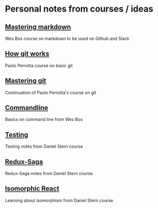# Personal notes from courses / ideas

## [Mastering markdown](https://github.com/daria-marczak/devnotes/blob/master/masteringmarkdown.md)
Wes Bos course on markdown to be used on Github and Slack

## [How git works](https://github.com/daria-marczak/devnotes/blob/master/howgitworks.md)
Paolo Perrotta course on basic git

## [Mastering git](https://github.com/daria-marczak/devnotes/blob/master/masteringgit.md)
Continuation of Paolo Perrotta's course on git

## [Commandline](https://github.com/daria-marczak/devnotes/blob/master/commandline.md)
Basics on command line from Wes Bos

## [Testing](https://github.com/daria-marczak/devnotes/blob/master/testingnotes.md)
Testing notes from Daniel Stern course

## [Redux-Saga](https://github.com/daria-marczak/devnotes/blob/master/reduxsaga.md)
Redux-Saga notes from Daniel Stern course

## [Isomorphic React](https://github.com/daria-marczak/devnotes/blob/master/isomorphicreact.md)
Learning about isomorphism from Daniel Stern course
